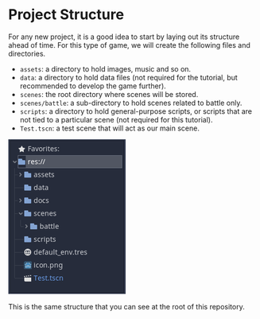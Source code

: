 # Project Structure

For any new project, it is a good idea to start by laying out its structure ahead of time.
For this type of game, we will create the following files and directories.

- `assets`: a directory to hold images, music and so on.
- `data`: a directory to hold data files (not required for the tutorial, but recommended to develop the game further).
- `scenes`: the root directory where scenes will be stored.
- `scenes/battle`: a sub-directory to hold scenes related to battle only.
- `scripts`: a directory to hold general-purpose scripts, or scripts that are not tied to a particular scene (not required for this tutorial).
- `Test.tscn`: a test scene that will act as our main scene.

![Directory Structure](./step-1-dir-structure.png)

This is the same structure that you can see at the root of this repository.

